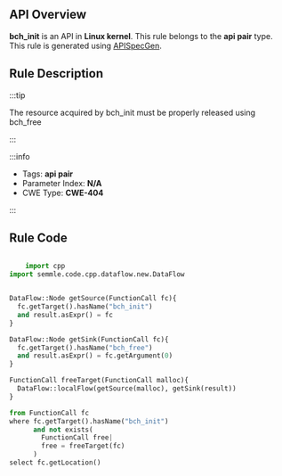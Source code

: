 ---
---


## API Overview
**bch_init** is an API in **Linux kernel**. This rule belongs to the **api pair** type. This rule is generated using [APISpecGen](../../tools/APISpecGen).
## Rule Description

:::tip

The resource acquired by bch_init must be properly released using bch_free

:::

:::info

- Tags: **api pair**
- Parameter Index: **N/A**
- CWE Type: **CWE-404**

:::

## Rule Code
```python

    import cpp
import semmle.code.cpp.dataflow.new.DataFlow


DataFlow::Node getSource(FunctionCall fc){
  fc.getTarget().hasName("bch_init")
  and result.asExpr() = fc
}

DataFlow::Node getSink(FunctionCall fc){
  fc.getTarget().hasName("bch_free")
  and result.asExpr() = fc.getArgument(0)
}

FunctionCall freeTarget(FunctionCall malloc){
  DataFlow::localFlow(getSource(malloc), getSink(result))
}

from FunctionCall fc
where fc.getTarget().hasName("bch_init")
      and not exists(
        FunctionCall free| 
        free = freeTarget(fc)
      )
select fc.getLocation()

    
```
